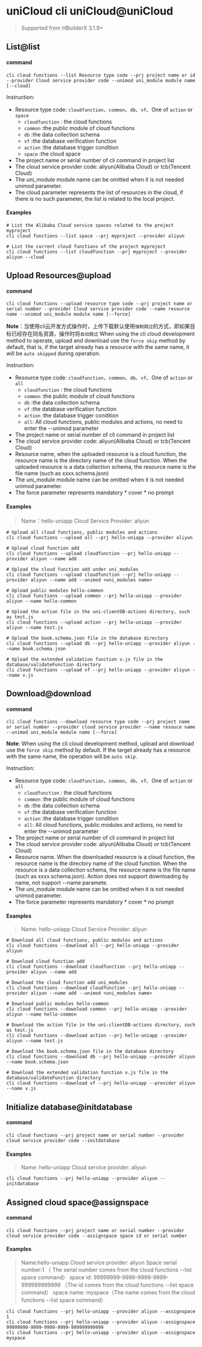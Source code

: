 # uniCloud cli uniCloud@uniCloud

> Supported from HBuilderX 3.1.9+

## List@list

#### command

```shell
cli cloud functions --list Resource type code --prj project name or id --provider Cloud service provider code --unimod uni_module module name [--cloud]
```

Instruction:

- Resource type code: `cloudfunction`、`common`、`db`、`vf`、One of `action` or `space`
	- `cloudfunction` : the cloud functions
	- `common` :the public module of cloud functions
	- `db` :the data collection schema
	- `vf` :the database verification function
	- `action` :the database trigger condition
	- `space` :the cloud space
- The project name or serial number of cli command in project list
- The cloud service provider code: aliyun(Alibaba Cloud) or tcb(Tencent Cloud)
- The uni_module module name can be omitted when it is not needed unimod parameter.
- The cloud parameter represents the list of resources in the cloud, if there is no such parameter, the list is related to the local project.

#### Examples

```shell
# List the Alibaba Cloud service spaces related to the project myproject
cli cloud functions --list space --prj myproject --provider aliyun

# List the current cloud functions of the project myproject
cli cloud functions --list cloudfunction --prj myproject --provider aliyun --cloud 
```

## Upload Resources@upload

#### command

```shell
cli cloud functions --upload resource type code --prj project name or serial number --provider Cloud service provider code --name resource name --unimod uni_module module name [--force]
```

**Note**：当使用cli云开发方式操作时，上传下载默认使用`强制跳过`的方式，即如果目标已经存在同名资源，操作时将`自动跳过` When using the cli cloud development method to operate, upload and download use the `force skip` method by default, that is, if the target already has a resource with the same name, it will be `auto skipped` during operation.

Instruction:

- Resource type code: `cloudfunction`、`common`、`db`、`vf`、One of `action` or `all`
	- `cloudfunction` : the cloud functions
	- `common` :the public module of cloud functions
	- `db` :the data collection schema
	- `vf` :the database verification function
	- `action` :the database trigger condition
	- `all`: All cloud functions, public modules and actions, no need to enter the --unimod parameter
- The project name or serial number of cli command in project list
- The cloud service provider code: aliyun(Alibaba Cloud) or tcb(Tencent Cloud)
- Resource name, when the uploaded resource is a cloud function, the resource name is the directory name of the cloud function. When the uploaded resource is a data collection schema, the resource name is the file name (such as xxxx.schema.json)
- The uni_module module name can be omitted when it is not needed unimod parameter.
- The force parameter represents mandatory * cover * no prompt

#### Examples

> Name：hello-uniapp Cloud Service Provider: aliyun

```shell
# Upload all cloud functions, public modules and actions
cli cloud functions --upload all --prj hello-uniapp --provider aliyun

# Upload cloud function add
cli cloud functions --upload cloudfunction --prj hello-uniapp --provider aliyun --name add

# Upload the cloud function add under uni_modules 
cli cloud functions --upload cloudfunction --prj hello-uniapp --provider aliyun --name add --unimod <uni_modules name>

# Upload public modules hello-common
cli cloud functions --upload common --prj hello-uniapp --provider aliyun --name hello-common

# Upload the action file in the uni-clientDB-actions directory, such as test.js
cli cloud functions --upload action --prj hello-uniapp --provider aliyun --name test.js

# Upload the book.schema.json file in the database directory
cli cloud functions --upload db --prj hello-uniapp --provider aliyun --name book.schema.json

# Upload the extended validation function v.js file in the database/validateFunction directory
cli cloud functions --upload vf --prj hello-uniapp --provider aliyun --name v.js
```

## Download@download

#### command

```shell
cli cloud functions --download resource type code --prj project name or serial number --provider cloud service provider --name resouce name --unimod uni_module module name [--force]
```

**Note**: When using the cli cloud development method, upload and download use the `force skip` method by default. If the target already has a resource with the same name, the operation will be `auto skip`.

Instruction:

- Resource type code: `cloudfunction`、`common`、`db`、`vf`、One of `action` or `all`
	- `cloudfunction` : the cloud functions
	- `common` :the public module of cloud functions
	- `db` :the data collection schema
	- `vf` :the database verification function
	- `action` :the database trigger condition
	- `all`: All cloud functions, public modules and actions, no need to enter the --unimod parameter
- The project name or serial number of cli command in project list
- The cloud service provider code: aliyun(Alibaba Cloud) or tcb(Tencent Cloud)
- Resource name. When the downloaded resource is a cloud function, the resource name is the directory name of the cloud function. When the resource is a data collection schema, the resource name is the file name (such as xxxx.schema.json). Action does not support downloading by name, not support --name paramete.
- The uni_module module name can be omitted when it is not needed unimod parameter.
- The force parameter represents mandatory * cover * no prompt

#### Examples 

> Name: hello-uniapp Cloud Service Provider: aliyun

```shell
# Download all cloud functions, public modules and actions
cli cloud functions --download all --prj hello-uniapp --provider aliyun

# Download cloud function add
cli cloud functions --download cloudfunction --prj hello-uniapp --provider aliyun --name add

# Download the cloud function add uni_modules
cli cloud functions --download cloudfunction --prj hello-uniapp --provider aliyun --name add --unimod <uni_modules name>

# Download public modules hello-common
cli cloud functions --download common --prj hello-uniapp --provider aliyun --name hello-common

# Download the action file in the uni-clientDB-actions directory, such as test.js
cli cloud functions --download action --prj hello-uniapp --provider aliyun --name test.js

# Download the book.schema.json file in the database directory
cli cloud functions --download db --prj hello-uniapp --provider aliyun --name book.schema.json

# Download the extended validation function v.js file in the database/validateFunction directory
cli cloud functions --download vf --prj hello-uniapp --provider aliyun --name v.js
```

## Initialize database@initdatabase

#### command

```shell
cli cloud functions --prj project name or serial number --provider cloud service provider code --initdatabase
```

#### Examples

> Name: hello-uniapp Cloud service provider: aliyun

```shell
cli cloud functions --prj hello-uniapp --provider aliyun --initdatabase
```

## Assigned cloud space@assignspace

#### command

```shell
cli cloud functions --prj project name or serial number --provider cloud service provider code --assignspace space id or serial number
```
#### Examples

> Name:hello-uniapp Cloud service provider: aliyun Space serial number:1 （
The serial number comes from the cloud functions --list space command）
> space id: 99999999-9999-9999-9999-999999999999 （The id comes from the cloud functions --list space command）
> space name: myspace（The name comes from the cloud functions --list space command）

```shell
cli cloud functions --prj hello-uniapp --provider aliyun --assignspace 1
cli cloud functions --prj hello-uniapp --provider aliyun --assignspace 99999999-9999-9999-9999-999999999999
cli cloud functions --prj hello-uniapp --provider aliyun --assignspace myspace
```
